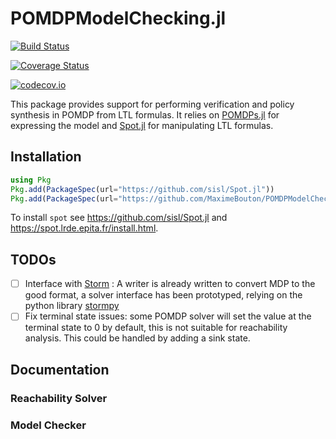 # POMDPModelChecking.jl

[![Build Status](https://travis-ci.org/MaximeBouton/POMDPModelChecking.jl.svg?branch=master)](https://travis-ci.org/MaximeBouton/POMDPModelChecking.jl)

[![Coverage Status](https://coveralls.io/repos/MaximeBouton/POMDPModelChecking.jl/badge.svg?branch=master&service=github)](https://coveralls.io/github/MaximeBouton/POMDPModelChecking.jl?branch=master)

[![codecov.io](http://codecov.io/github/MaximeBouton/POMDPModelChecking.jl/coverage.svg?branch=master)](http://codecov.io/github/MaximeBouton/POMDPModelChecking.jl?branch=master)

This package provides support for performing verification and policy synthesis in POMDP from LTL formulas. It relies on [POMDPs.jl](https://github.com/JuliaPOMDP/POMDPs.jl) for expressing the model and [Spot.jl](https://github.com/sisl/Spot.jl) for manipulating LTL formulas. 


## Installation 

```julia
using Pkg
Pkg.add(PackageSpec(url="https://github.com/sisl/Spot.jl"))
Pkg.add(PackageSpec(url="https://github.com/MaximeBouton/POMDPModelChecking.jl"))
```

To install `spot` see https://github.com/sisl/Spot.jl and https://spot.lrde.epita.fr/install.html.

## TODOs

- [ ] Interface with [Storm](http://www.stormchecker.org/) : A writer is already written to convert MDP to the good format, a solver interface has been prototyped, relying on the python library  [stormpy](https://moves-rwth.github.io/stormpy/)
- [ ] Fix terminal state issues: some POMDP solver will set the value at the terminal state to 0 by default, this is not suitable for reachability analysis. This could be handled by adding a sink state.

## Documentation 

### Reachability Solver 


### Model Checker
